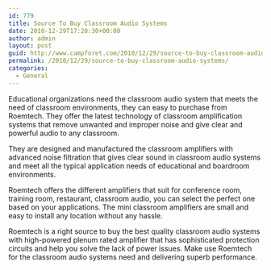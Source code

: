 ```yaml
---
id: 779
title: Source To Buy Classroom Audio Systems
date: 2010-12-29T17:20:30+00:00
author: admin
layout: post
guid: http://www.campforet.com/2010/12/29/source-to-buy-classroom-audio-systems/
permalink: /2010/12/29/source-to-buy-classroom-audio-systems/
categories:
  - General
---
```

Educational organizations need the classroom audio system that meets the need of classroom environments, they can easy to purchase from Roemtech. They offer the latest technology of classroom amplification systems that remove unwanted and improper noise and give clear and powerful audio to any classroom.

They are designed and manufactured the classroom amplifiers with advanced noise filtration that gives clear sound in classroom audio systems and meet all the typical application needs of educational and boardroom environments.

Roemtech offers the different amplifiers that suit for conference room, training room, restaurant, classroom audio, you can select the perfect one based on your applications. The mini classroom amplifiers are small and easy to install any location without any hassle.

Roemtech is a right source to buy the best quality classroom audio systems with high-powered plenum rated amplifier that has sophisticated protection circuits and help you solve the lack of power issues. Make use Roemtech for the classroom audio systems need and delivering superb performance.